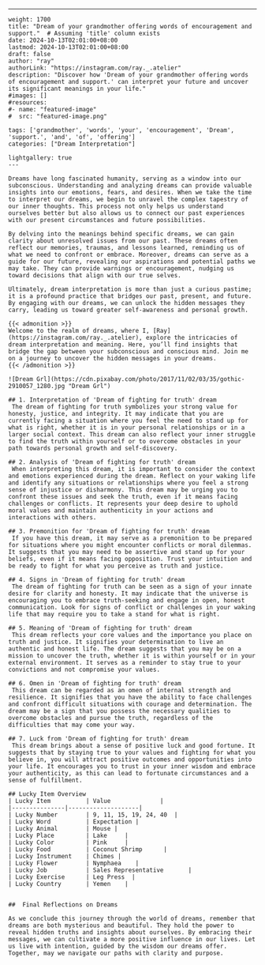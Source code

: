 ---
    weight: 1700
    title: "Dream of your grandmother offering words of encouragement and support."  # Assuming 'title' column exists
    date: 2024-10-13T02:01:00+08:00
    lastmod: 2024-10-13T02:01:00+08:00
    draft: false
    author: "ray"
    authorLink: "https://instagram.com/ray._.atelier"
    description: "Discover how 'Dream of your grandmother offering words of encouragement and support.' can interpret your future and uncover its significant meanings in your life."
    #images: []
    #resources:
    #- name: "featured-image"
    #  src: "featured-image.png"
    
    tags: ['grandmother', 'words', 'your', 'encouragement', 'Dream', 'support.', 'and', 'of', 'offering']
    categories: ["Dream Interpretation"]
    
    lightgallery: true
    ---
    
    Dreams have long fascinated humanity, serving as a window into our subconscious. Understanding and analyzing dreams can provide valuable insights into our emotions, fears, and desires. When we take the time to interpret our dreams, we begin to unravel the complex tapestry of our inner thoughts. This process not only helps us understand ourselves better but also allows us to connect our past experiences with our present circumstances and future possibilities.
    
    By delving into the meanings behind specific dreams, we can gain clarity about unresolved issues from our past. These dreams often reflect our memories, traumas, and lessons learned, reminding us of what we need to confront or embrace. Moreover, dreams can serve as a guide for our future, revealing our aspirations and potential paths we may take. They can provide warnings or encouragement, nudging us toward decisions that align with our true selves.
    
    Ultimately, dream interpretation is more than just a curious pastime; it is a profound practice that bridges our past, present, and future. By engaging with our dreams, we can unlock the hidden messages they carry, leading us toward greater self-awareness and personal growth.
    
    {{< admonition >}}
    Welcome to the realm of dreams, where I, [Ray](https://instagram.com/ray._.atelier), explore the intricacies of dream interpretation and meaning. Here, you’ll find insights that bridge the gap between your subconscious and conscious mind. Join me on a journey to uncover the hidden messages in your dreams.
    {{< /admonition >}}
    
    ![Dream Grl](https://cdn.pixabay.com/photo/2017/11/02/03/35/gothic-2910057_1280.jpg "Dream Grl")
    
    ## 1. Interpretation of 'Dream of fighting for truth' dream
     The dream of fighting for truth symbolizes your strong value for honesty, justice, and integrity. It may indicate that you are currently facing a situation where you feel the need to stand up for what is right, whether it is in your personal relationships or in a larger social context. This dream can also reflect your inner struggle to find the truth within yourself or to overcome obstacles in your path towards personal growth and self-discovery.
    
    ## 2. Analysis of 'Dream of fighting for truth' dream
     When interpreting this dream, it is important to consider the context and emotions experienced during the dream. Reflect on your waking life and identify any situations or relationships where you feel a strong sense of injustice or disharmony. This dream may be urging you to confront these issues and seek the truth, even if it means facing challenges or conflicts. It represents your deep desire to uphold moral values and maintain authenticity in your actions and interactions with others.
    
    ## 3. Premonition for 'Dream of fighting for truth' dream
     If you have this dream, it may serve as a premonition to be prepared for situations where you might encounter conflicts or moral dilemmas. It suggests that you may need to be assertive and stand up for your beliefs, even if it means facing opposition. Trust your intuition and be ready to fight for what you perceive as truth and justice.
    
    ## 4. Signs in 'Dream of fighting for truth' dream
     The dream of fighting for truth can be seen as a sign of your innate desire for clarity and honesty. It may indicate that the universe is encouraging you to embrace truth-seeking and engage in open, honest communication. Look for signs of conflict or challenges in your waking life that may require you to take a stand for what is right.
    
    ## 5. Meaning of 'Dream of fighting for truth' dream
     This dream reflects your core values and the importance you place on truth and justice. It signifies your determination to live an authentic and honest life. The dream suggests that you may be on a mission to uncover the truth, whether it is within yourself or in your external environment. It serves as a reminder to stay true to your convictions and not compromise your values.
    
    ## 6. Omen in 'Dream of fighting for truth' dream
     This dream can be regarded as an omen of internal strength and resilience. It signifies that you have the ability to face challenges and confront difficult situations with courage and determination. The dream may be a sign that you possess the necessary qualities to overcome obstacles and pursue the truth, regardless of the difficulties that may come your way.
    
    ## 7. Luck from 'Dream of fighting for truth' dream
     This dream brings about a sense of positive luck and good fortune. It suggests that by staying true to your values and fighting for what you believe in, you will attract positive outcomes and opportunities into your life. It encourages you to trust in your inner wisdom and embrace your authenticity, as this can lead to fortunate circumstances and a sense of fulfillment.
    
    ## Lucky Item Overview
    | Lucky Item          | Value              |
    |---------------|--------------------|
    | Lucky Number        | 9, 11, 15, 19, 24, 40  |
    | Lucky Word          | Expectation |
    | Lucky Animal        | Mouse |
    | Lucky Place         | Lake     |
    | Lucky Color         | Pink     |
    | Lucky Food          | Coconut Shrimp      |
    | Lucky Instrument    | Chimes |
    | Lucky Flower        | Nymphaea    |
    | Lucky Job           | Sales Representative       |
    | Lucky Exercise      | Leg Press  |
    | Lucky Country       | Yemen    |
    
    
    ##  Final Reflections on Dreams
    
    As we conclude this journey through the world of dreams, remember that dreams are both mysterious and beautiful. They hold the power to reveal hidden truths and insights about ourselves. By embracing their messages, we can cultivate a more positive influence in our lives. Let us live with intention, guided by the wisdom our dreams offer. Together, may we navigate our paths with clarity and purpose.
    